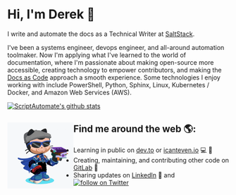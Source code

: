 # Hi, I'm Derek 👋

I write and automate the docs as a Technical Writer at [SaltStack](https://www.saltstack.com/).

I've been a systems engineer, devops engineer, and all-around automation toolmaker. Now I'm applying what I've learned to the world of documentation, where I'm passionate about making open-source more accessible, creating technology to empower contributors, and making the [Docs as Code](https://www.writethedocs.org/guide/docs-as-code/) approach a smooth experience. Some technologies I enjoy working with include PowerShell, Python, Sphinx, Linux, Kubernetes / Docker, and Amazon Web Services (AWS).

[![ScriptAutomate's github stats](https://github-readme-stats.vercel.app/api?username=ScriptAutomate&count_private=true&show_icons=true&theme=dark)](https://github.com/anuraghazra/github-readme-stats)
        
## Find me around the web 🌎: <img align="left" width="150" height="150" src="https://github.com/ScriptAutomate/ScriptAutomate/blob/master/img/scriptautomate-octocat-rotating.gif?raw=true">
- Learning in public on <a href="https://dev.to/scriptautomate">dev.to</a> or <a href="https://www.icanteven.io/">icanteven.io</a> :computer: :pencil:
- Creating, maintaining, and contributing other code on <a href="https://gitlab.com/ScriptAutomate">GitLab</a> :space_invader:
- Sharing updates on <a href="https://www.linkedin.com/in/derek-ardolf/">LinkedIn</a> 💼 and <a href="https://twitter.com/intent/follow?screen_name=ScriptAutomate"><img src="https://img.shields.io/twitter/follow/ScriptAutomate?style=social&logo=twitter" alt="follow on Twitter"></a>
